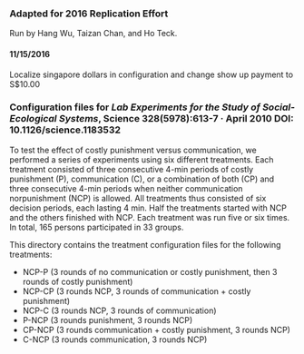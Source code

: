 ### Adapted for 2016 Replication Effort
Run by Hang Wu, Taizan Chan, and Ho Teck.

#### 11/15/2016
Localize singapore dollars in configuration and change show up payment to S$10.00

### Configuration files for *Lab Experiments for the Study of Social-Ecological Systems*, Science 328(5978):613-7 · April 2010 DOI: 10.1126/science.1183532

To test the effect of costly punishment versus communication, we performed a series of experiments using six different
treatments. Each treatment consisted of three consecutive 4-min periods of costly punishment (P), communication (C), or
a combination of both (CP) and three consecutive 4-min periods when neither communication norpunishment (NCP) is
allowed. All treatments thus consisted of six decision periods, each lasting 4 min. Half the treatments started with NCP
and the others finished with NCP. Each treatment was run five or six times. In total, 165 persons participated in 33
groups. 

This directory contains the treatment configuration files for the following treatments:

* NCP-P (3 rounds of no communication or costly punishment, then 3 rounds of costly punishment)
* NCP-CP (3 rounds NCP, 3 rounds of communication + costly punishment)
* NCP-C (3 rounds NCP, 3 rounds of communication)
* P-NCP (3 rounds punishment, 3 rounds NCP)
* CP-NCP (3 rounds communication + costly punishment, 3 rounds NCP)
* C-NCP (3 rounds communication, 3 rounds NCP)
